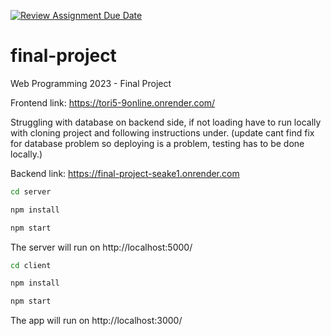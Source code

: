 [![Review Assignment Due Date](https://classroom.github.com/assets/deadline-readme-button-24ddc0f5d75046c5622901739e7c5dd533143b0c8e959d652212380cedb1ea36.svg)](https://classroom.github.com/a/qBr6G7dS)
# final-project

Web Programming 2023 - Final Project

Frontend link: https://tori5-9online.onrender.com/

Struggling with database on backend side, if not loading have to run locally with cloning project and following instructions under.
(update cant find fix for database problem so deploying is a problem, testing has to be done locally.)

Backend link: https://final-project-seake1.onrender.com

```bash
cd server
```


```bash
npm install
```


```bash
npm start
```

The server will run on http://localhost:5000/

```bash
cd client
```


```bash
npm install
```


```bash
npm start
```

The app will run on http://localhost:3000/
